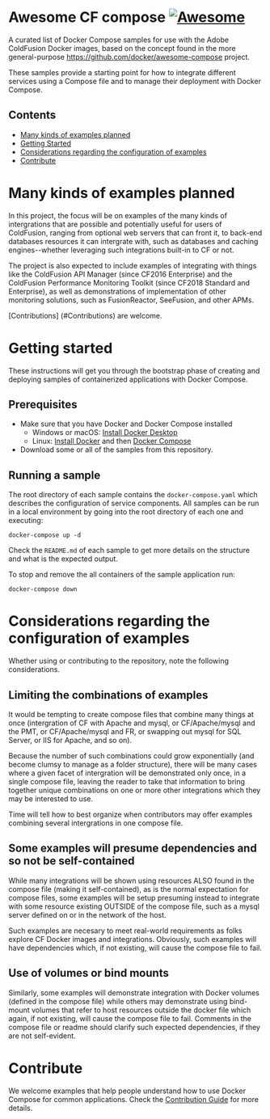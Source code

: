 # Awesome CF compose  [![Awesome](https://awesome.re/badge.svg)](https://awesome.re)

A curated list of Docker Compose samples for use with the Adobe ColdFusion Docker images, based on the concept found in the more general-purpose https://github.com/docker/awesome-compose project.

These samples provide a starting point for how to integrate different services using a Compose file and to manage their deployment with Docker Compose.

## Contents

- [Many kinds of examples planned](#Many-kinds-of-examples-planned)
- [Getting Started](#Getting-Started)
- [Considerations regarding the configuration of examples](#Considerations-regarding-the-configuration-of-examples)
- [Contribute](#Contribute)


# Many kinds of examples planned
In this project, the focus will be on examples of the many kinds of intergrations that are possible and potentially useful for users of ColdFusion, ranging from optional web servers that can front it, to back-end databases resources it can intergrate with, such as databases and caching engines--whether leveraging such integrations built-in to CF or not. 

The project is also expected to include examples of integrating with things like the ColdFusion API Manager (since CF2016 Enterprise) and the ColdFusion Performance Monitoring Toolkit (since CF2018 Standard and Enterprise), as well as demonstrations of implementation of other monitoring solutions, such as FusionReactor, SeeFusion, and other APMs.

[Contributions] (#Contributions) are welcome.


# Getting started

These instructions will get you through the bootstrap phase of creating and
deploying samples of containerized applications with Docker Compose.

## Prerequisites

- Make sure that you have Docker and Docker Compose installed
  - Windows or macOS:
    [Install Docker Desktop](https://www.docker.com/get-started)
  - Linux: [Install Docker](https://www.docker.com/get-started) and then
    [Docker Compose](https://github.com/docker/compose)
- Download some or all of the samples from this repository.

## Running a sample

The root directory of each sample contains the `docker-compose.yaml` which
describes the configuration of service components. All samples can be run in
a local environment by going into the root directory of each one and executing:

```console
docker-compose up -d
```

Check the `README.md` of each sample to get more details on the structure and
what is the expected output.

To stop and remove the all containers of the sample application run:

```console
docker-compose down
```

# Considerations regarding the configuration of examples

Whether using or contributing to the repository, note  the following considerations.

## Limiting the combinations of examples
It would be tempting to create compose files that combine many things at once (intergration of CF with Apache and mysql, or CF/Apache/mysql and the PMT, or CF/Apache/mysql and FR, or swapping out mysql for SQL Server, or IIS for Apache, and so on). 

Because the number of such combinations could grow exponentially (and become clumsy to manage as a folder structure), there will be many cases where a given facet of intergration will be demonstrated only once, in a single compose file, leaving the reader to take that information to bring together unique combinations on one or more other integrations which they may be interested to use. 

Time will tell how to best organize when contributors may offer examples combining several intergrations in one compose file.

## Some examples will presume dependencies and so not be self-contained
While many integrations will be shown using resources ALSO found in the compose file (making it self-contained), as is the normal expectation for compose files, some examples will be setup presuming instead to integrate with some resource existing OUTSIDE of the compose file, such as a mysql server defined on or in the network of the host. 

Such examples are necesary to meet real-world requirements as folks explore CF Docker images and integrations. Obviously, such examples will have dependencies which, if not existing, will cause the compose file to fail. 

## Use of volumes or bind mounts
Similarly, some examples will demonstrate integration with Docker volumes (defined in the compose file) while others may demonstrate using bind-mount volumes that refer to host resources outside the docker file which again, if not existing, will cause the compose file to fail. Comments in the compose file or readme should clarify such expected dependencies, if they are not self-evident.

<!--lint disable awesome-toc-->
# Contribute

We welcome examples that help people understand how to use Docker Compose for
common applications. Check the [Contribution Guide](CONTRIBUTING.md) for more details. 
